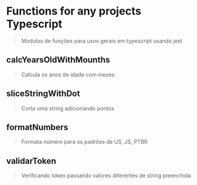 # Functions for any projects Typescript
  > Modulos de funções para usos gerais em typescript usando jest

## calcYearsOldWithMounths
  > Calcula os anos de idade com meses

## sliceStringWithDot
  > Corta uma string adicionando pontos

## formatNumbers
  >Formata número para os padrões de US, JS, PTBR

## validarToken
  > Verificando token passando valores diferentes de string preenchida